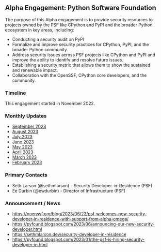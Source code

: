 ## Alpha Engagement: Python Software Foundation

The purpose of this Alpha engagement is to provide security resources to projects owned by the PSF
like CPython and PyPI and the broader Python ecosystem in key areas, including:

* Conducting a security audit on PyPI
* Formalize and improve security practices for CPython, PyPI, and the broader Python community.
* Address security issues across PSF projects like CPython and PyPI and improve the ability to identify and resolve future issues.
* Establishing a security metric that allows them to show the sustained and renewable impact.
* Collaboration with the OpenSSF, CPython core developers, and the community.

### Timeline

This engagement started in November 2022.

### Monthly Updates

* [September 2023](update-2023-09.md)
* [August 2023](update-2023-08.md)
* [July 2023](update-2023-07.md)
* [June 2023](update-2023-06.md)
* [May 2023](update-2023-05.md)
* [April 2023](update-2023-04.md)
* [March 2023](update-2023-03.md)
* [February 2023](update-2023-02.md)

### Primary Contacts

* Seth Larson (@sethmlarson) - Security Developer-in-Residence (PSF)
* Ee Durbin (@ewdurbin) - Director of Infrastructure (PSF)

### Announcement / News

* <https://openssf.org/blog/2023/06/22/psf-welcomes-new-security-developer-in-residence-with-support-from-alpha-omega/>
* <https://pyfound.blogspot.com/2023/06/announcing-our-new-security-developer.html>
* <https://sethmlarson.dev/security-developer-in-residence>
* <https://pyfound.blogspot.com/2023/01/the-psf-is-hiring-security-developer-in.html>